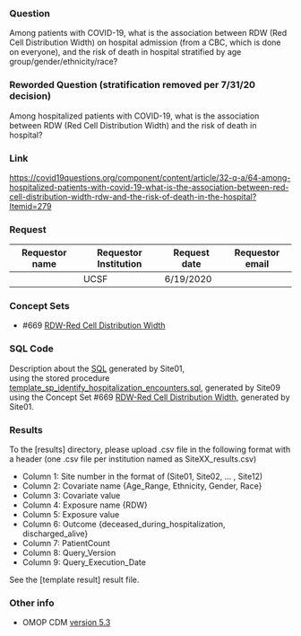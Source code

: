 ### Question
Among patients with COVID-19, what is the association between RDW (Red Cell Distribution Width) on hospital admission (from a CBC, which is done on everyone), and the risk of death in hospital stratified by age group/gender/ethnicity/race?

### Reworded Question (stratification removed per 7/31/20 decision)
Among hospitalized patients with COVID-19, what is the association between RDW (Red Cell Distribution Width) and the risk of death in hospital?

### Link
https://covid19questions.org/component/content/article/32-q-a/64-among-hospitalized-patients-with-covid-19-what-is-the-association-between-red-cell-distribution-width-rdw-and-the-risk-of-death-in-the-hospital?Itemid=279

### Request
| Requestor name | Requestor Institution| Request date | Requestor email        |
|----------------|----------------------|--------------|------------------------|
|  | UCSF   | 6/19/2020    | |


### Concept Sets
  * #669 [RDW-Red Cell Distribution Width](https://github.com/DBMI/R2D2-Public/blob/master/Question_0013/concepts/JSON/669_R2D2_AtlasCovid19__RDW_Red_Cell_Distribution_Width.json)


### SQL Code
Description about the [SQL](sql/template_query.sql) generated by Site01, 
<br> using the stored procedure [template_sp_identify_hospitalization_encounters.sql](https://github.com/DBMI/R2D2-Public/blob/master/Question_0000/sql/template_sp_identify_hospitalization_encounters.sql), generated by Site09
<br> using the Concept Set #669 [RDW-Red Cell Distribution Width](https://github.com/DBMI/R2D2-Public/blob/master/Question_0013/concepts/JSON/669_R2D2_AtlasCovid19__RDW_Red_Cell_Distribution_Width.json), generated by Site01.


### Results
To the [results] directory, please upload .csv file in the following format with a header (one .csv file per institution named as SiteXX_results.csv)
  * Column 1: Site number in the format of (Site01, Site02, ... , Site12)
  * Column 2: Covariate name {Age_Range, Ethnicity, Gender, Race}
  * Column 3: Covariate value 
  * Column 4: Exposure name {RDW}
  * Column 5: Exposure value
  * Column 6: Outcome {deceased_during_hospitalization, discharged_alive}
  * Column 7: PatientCount
  * Column 8: Query_Version
  * Column 9: Query_Execution_Date

See the [template result] result file.


### Other info
  * OMOP CDM [version 5.3](https://github.com/OHDSI/CommonDataModel/releases/tag/v5.3.0)
